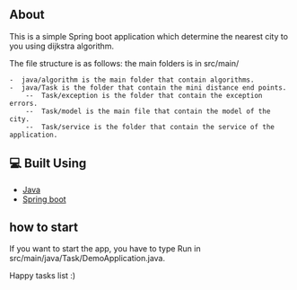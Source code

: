 ## About

This is a simple Spring boot application which determine the nearest city to you using dijkstra algorithm.

The file structure is as follows:
the main folders is in src/main/

```
-  java/algorithm is the main folder that contain algorithms.
-  java/Task is the folder that contain the mini distance end points.
    --  Task/exception is the folder that contain the exception errors.
    --  Task/model is the main file that contain the model of the city.
    --  Task/service is the folder that contain the service of the application.
```
## 💻 Built Using <a name = "tech"></a>

- [Java]()
- [Spring boot]()

## how to start

If you want to start the app, you have to type Run in  src/main/java/Task/DemoApplication.java.


Happy tasks list :)
